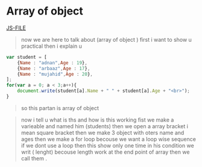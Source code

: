 # Array of object
[JS-FILE](/js/52-Array-of-object.js)
>now we are here to talk about (array of object ) first i want to show u practical then i explain u

```javascript
var student = [
    {Name : "adnan",Age : 19},
    {Name : "arbaaz",Age : 17},
    {Name : "mujahid",Age : 20}, 
];
for(var a = 0; a < 3;a++){
    document.write(student[a].Name + " " + student[a].Age + "<br>");
}
```
> so this partan is array of object

> now i tell u what is ths and how is this working fist we make a varieable and named him (students) then we open a array bracket i mean square bracket then we make 3 object with oters name and ages then we make a for loop becouse we want a loop wise sequence if we dont use a loop then this show only one time in his condition we writ ( lenght) becouse length work at the end point of array then we call them .
